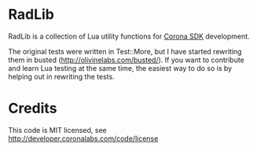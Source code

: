 # RadLib

RadLib is a collection of Lua utility functions for [Corona SDK](http://www.coronalabs.com) development.

The original tests were written in Test::More, but I have started rewriting them in busted (http://olivinelabs.com/busted/).
If you want to contribute and learn Lua testing at the same time, the easiest way to do so is by helping out in rewriting the tests.

# Credits

This code is MIT licensed, see http://developer.coronalabs.com/code/license
